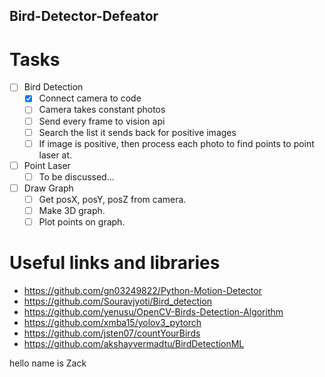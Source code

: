## Bird-Detector-Defeator
# Tasks
- [ ] Bird Detection
  - [x] Connect camera to code
  - [ ] Camera takes constant photos
  - [ ] Send every frame to vision api
  - [ ] Search the list it sends back for positive images
  - [ ] If image is positive, then process each photo to find points to point laser at.
- [ ] Point Laser
  - [ ] To be discussed...
- [ ] Draw Graph
  - [ ] Get posX, posY, posZ from camera.
  - [ ] Make 3D graph.
  - [ ] Plot points on graph.

# Useful links and libraries 
  - https://github.com/gn03249822/Python-Motion-Detector 
  - https://github.com/Souravjyoti/Bird_detection
  - https://github.com/yenusu/OpenCV-Birds-Detection-Algorithm
  - https://github.com/xmba15/yolov3_pytorch
  - https://github.com/jsten07/countYourBirds
  - https://github.com/akshayvermadtu/BirdDetectionML

hello name is Zack